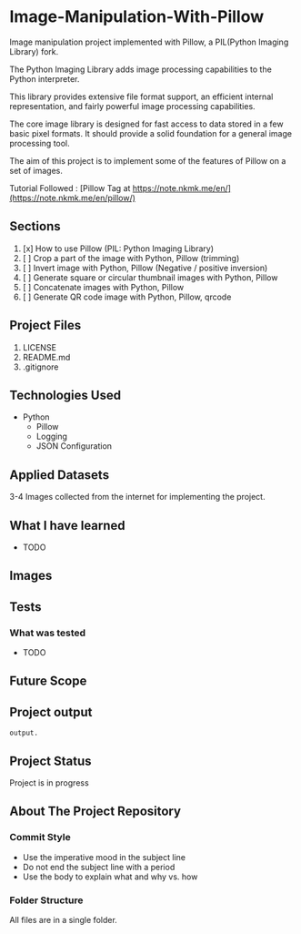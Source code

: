 # Image-Manipulation-With-Pillow

Image manipulation project implemented with Pillow, a PIL(Python Imaging Library) fork.

The Python Imaging Library adds image processing capabilities to the Python interpreter.

This library provides extensive file format support, an efficient internal representation, and fairly powerful image processing capabilities.

The core image library is designed for fast access to data stored in a few basic pixel formats. It should provide a solid foundation for a general image processing tool.

The aim of this project is to implement some of the features of Pillow on a set of images.

Tutorial Followed : [Pillow Tag at https://note.nkmk.me/en/](https://note.nkmk.me/en/pillow/)

## Sections

1. [x] How to use Pillow (PIL: Python Imaging Library)
2. [ ] Crop a part of the image with Python, Pillow (trimming)
3. [ ] Invert image with Python, Pillow (Negative / positive inversion)
4. [ ] Generate square or circular thumbnail images with Python, Pillow
5. [ ] Concatenate images with Python, Pillow
6. [ ] Generate QR code image with Python, Pillow, qrcode

## Project Files

1. LICENSE
2. README.md
3. .gitignore

## Technologies Used

- Python
  - Pillow
  - Logging
  - JSON Configuration

## Applied Datasets

3-4 Images collected from the internet for implementing the project.

## What I have learned

- TODO

## Images

## Tests

### What was tested

- TODO

## Future Scope

## Project output

    output.

## Project Status

Project is in progress

## About The Project Repository

### Commit Style

- Use the imperative mood in the subject line
- Do not end the subject line with a period
- Use the body to explain what and why vs. how

### Folder Structure

All files are in a single folder.
